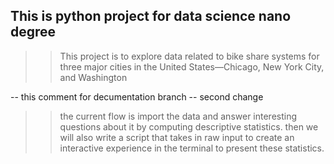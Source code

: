 ## This is python project for data science nano degree 

>> This project is to explore data related to bike share systems for three major cities in the United States—Chicago, New York City, and Washington 

 -- this comment for decumentation  branch 
-- second change

>> the current flow is import the data and answer interesting questions about it by computing descriptive statistics. then we will also write a script that takes in raw input to create an interactive experience in the terminal to present these statistics.



